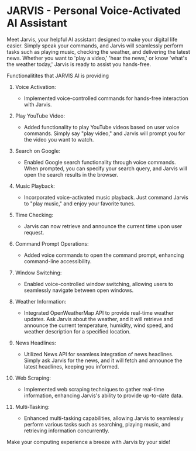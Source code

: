 # JARVIS - Personal Voice-Activated AI Assistant

Meet Jarvis, your helpful AI assistant designed to make your digital life easier. Simply speak your commands, and Jarvis will seamlessly perform tasks such as playing music, checking the weather, and delivering the latest news. Whether you want to 'play a video,' 'hear the news,' or know 'what's the weather today,' Jarvis is ready to assist you hands-free.


Functionalitites that JARVIS AI is providing 

1. Voice Activation:
   - Implemented voice-controlled commands for hands-free interaction with Jarvis.

2. Play YouTube Video:
   - Added functionality to play YouTube videos based on user voice commands. Simply say "play video," and Jarvis will prompt you for the video you want to watch.

3. Search on Google:
   - Enabled Google search functionality through voice commands. When prompted, you can specify your search query, and Jarvis will open the search results in the browser.

4. Music Playback:
   - Incorporated voice-activated music playback. Just command Jarvis to "play music," and enjoy your favorite tunes.

5. Time Checking:
   - Jarvis can now retrieve and announce the current time upon user request.

6. Command Prompt Operations:
   - Added voice commands to open the command prompt, enhancing command-line accessibility.

7. Window Switching:
   - Enabled voice-controlled window switching, allowing users to seamlessly navigate between open windows.

8. Weather Information:
   - Integrated OpenWeatherMap API to provide real-time weather updates. Ask Jarvis about the weather, and it will retrieve and announce the current temperature, humidity, wind speed, and weather description for a specified location.

9. News Headlines:
   - Utilized News API for seamless integration of news headlines. Simply ask Jarvis for the news, and it will fetch and announce the latest headlines, keeping you informed.


10. Web Scraping:
    - Implemented web scraping techniques to gather real-time information, enhancing Jarvis's ability to provide up-to-date data.

11. Multi-Tasking:
    - Enhanced multi-tasking capabilities, allowing Jarvis to seamlessly perform various tasks such as searching, playing music, and retrieving information concurrently.



Make your computing experience a breeze with Jarvis by your side!
